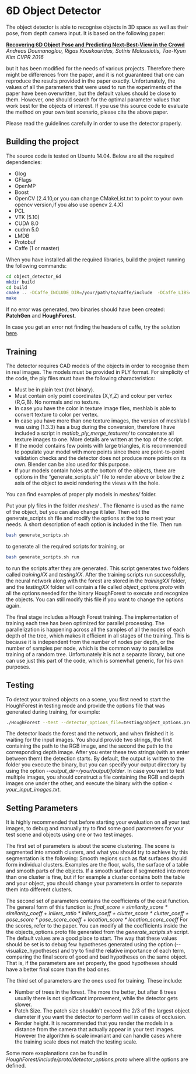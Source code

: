 # 6D Object Detector

The object detector is able to recognise objects in 3D space as well as their pose, from depth camera input. It is based on the following paper:

[**Recovering 6D Object Pose and Predicting Next-Best-View in the Crowd**](http://www.iis.ee.ic.ac.uk/rkouskou/research/6D_NBV.html)
*Andreas Doumanoglou, Rigas Kouskouridas, Sotiris Malassiotis, Tae-Kyun Kim
CVPR 2016*

but it has been modified for the needs of various projects. Therefore there might be differences from the paper, and it is not guaranteed that one can reproduce the results provided in the paper exactly. Unfortunately, the values of all the parameters that were used to run the experiments of the paper have been overwritten, but the default values should be close to them. However, one should search for the optimal parameter values that work best for the objects of interest.
If you use this source code to evaluate the method on your own test scenario, please cite the above paper.

Please read the guidelines carefully in order to use the detector properly.

## Building the project

The source code is tested on Ubuntu 14.04. Below are all the required dependencies:
* Glog
* GFlags
* OpenMP
* Boost
* OpenCV (2.4.10,or you can change CMakeList.txt to point to your own opencv version,if you also use opencv 2.4.X)
* PCL
* VTK (5.10)
* CUDA 8.0
* cudnn 5.0
* LMDB
* Protobuf
* Caffe (1 or master)

When you have installed all the required libraries, build the project running the following commands:
```bash
cd object_detector_6d
mkdir build
cd build
cmake .. -DCaffe_INCLUDE_DIR=/your/path/to/caffe/include  -DCaffe_LIBS=/your/path/to/caffe/build/lib/libcaffe.so
make
```
If no error was generated, two binaries should have been created: **PatchGen** and **HoughForest**. 

In case you get an error not finding the headers of caffe, try the solution [here](https://github.com/BVLC/caffe/issues/1761).

## Training

The detector requires CAD models of the objects in order to recognise them in real images. The models must be provided in PLY format. For simplicity of the code, the ply files must have the following characteristics:

- Must be in plain text (not binary).
- Must contain only point coordinates (X,Y,Z) and colour per vertex (R,G,B). No normals and no texture.
- In case you have the color in texture image files, meshlab is able to convert texture to color per vertex.
- In case you have more than one texture images, the version of meshlab I was using (1.3.3) has a bug during the conversion, therefore I have included a script in *matlab_ply_merge_textures/* to concatenate all texture images to one. More details are written at the top of the script.
- If the model contains few points with large triangles, it is recommended to populate your model with more points since there are point-to-point validation checks and the detector does not produce more points on its own. Blender can be also used for this purpose.
- If your models contain holes at the bottom of the objects, there are options in the “generate_scripts.sh” file to render above or below the z axis of the object to avoid rendering the views with the hole.

You can find examples of proper ply models in *meshes/* folder.

Put your ply files in the folder *meshes/* . The filename is used as the name of the object, but you can also change it later. Then edit the generate_scripts.sh file and modify the options at the top to meet your needs. A short description of each option is included in the file. Then run 
```bash
bash generate_scripts.sh 
```
to generate all the required scripts for training, or 
```bash
bash generate_scripts.sh run
```
to run the scripts after they are generated. This script generates two folders called *trainingXX* and *testingXX*. After the training scripts run successfully, the neural network along with the forest are stored in the *trainingXX* folder, and the *testingXX* folder will contain a file called *object_options.proto* with all the options needed for the binary HoughForest to execute and recognize the objects. You can still modify this file if you want to change the options again.  

The final stage includes a Hough Forest training. The implementation of training each tree has been optimized for parallel processing. The parallelization is happening across all the samples of all the nodes of each depth of the tree, which makes it efficient in all stages of the training. This is because it is independent from the number of nodes per depth, or the number of samples per node, which is the common way to parallelize training of a random tree.
Unfortunately it is not a separate library, but one can use just this part of the code, which is somewhat generic, for his own purposes.

## Testing

To detect your trained objects on a scene, you first need to start the HoughForest in testing mode and provide the options file that was generated during training, for example:

```bash
./HoughForest --test --detector_options_file=testing/object_options.proto
```

The detector loads the forest and the network, and when finished it is waiting for the input images. You should provide two strings, the first containing the path to the RGB image, and the second the path to the corresponding depth image. After you enter these two strings (with an enter between them) the detection starts. By default, the output is written to the folder you execute the binary, but you can specify your output directory by using the option *--output_dir=/your/output/folder*. In case you want to test multiple images, you should construct a file containing the RGB and depth images one under the other, and execute the binary with the option *< your_input_images.txt*.

## Setting Parameters

It is highly recommended that before starting your evaluation on all your test images, to debug and manually try to find some good parameters for your test scene and objects using one or two test images.

The first set of parameters is about the scene clustering. The scene is segmented into smooth clusters, and what you should try to achieve by this segmentation is the following:
Smooth regions such as flat surfaces should form individual clusters. Examples are the floor, walls, the surface of a table and smooth parts of the objects. If a smooth surface if segmented into more than one cluster is fine, but if for example a cluster contains both the table and your object, you should change your parameters in order to separate them into different clusters.

The second set of parameters contains the coefficients of the cost function. The general form of this function is:
*final_score = similarity_score * similarity_coeff + inliers_ratio * inliers_coeff + clutter_score * clutter_coeff + pose_score * pose_score_coeff + location_score * location_score_coeff*
For the scores, refer to the paper. You can modify all the coefficients inside the the objects_options.proto file generated from the *generate_scripts.sh* script. The default values are a good place to start. The way that these values should be set is to debug few hypotheses generated using the option (--visualize_hypotheses) and try to find the relative importance of each term, comparing the final score of good and bad hypotheses on the same object. That is, if the parameters are set properly, the good hypotheses should have a better final score than the bad ones.

The third set of parameters are the ones used for training. These include:

- Number of trees in the forest. The more the better, but after 8 trees usually there is not significant improvement, while the detector gets slower.
- Patch Size. The patch size shouldn't exceed the 2/3 of the largest object diameter if you want the detector to perform well in cases of occlusion.
- Render height. It is recommended that you render the models in a distance from the camera that actually appear in your test images. However the algorithm is scale invariant and can handle cases where the training scale does not match the testing scale.

Some more exaplanations can be found in *HoughForest/include/proto/detector_options.proto* where all the options are defined.




